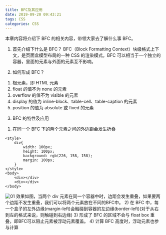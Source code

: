 ```yaml
---
title: BFC及其应用
date: 2019-09-20 09:43:21
tags: CSS
categories: CSS
---
```


本章内容将介绍下 BFC 的相关内容，带领大家去了解什么事 BFC。

<!-- more -->

1. 首先介绍下什么是 BFC？
BFC（Block Formatting Context）块级格式上下文，是页面盒模型布局的一种 CSS 的渲染模式。BFC 可以相当于一个独立的容器，里面的元素与外面的元素互不影响。

2. 如何形成 BFC？
1) 根元素，即 HTML 元素
2) float 的值不为 none 的元素
3) overflow 的值不为 visible 的元素
4) display 的值为 inline-block、table-cell、table-caption 的元素
5) position 的值为 absolute 或 fixed 的元素

3. BFC 的特性及应用
1) 在同一个 BFC 下的两个元素之间的外边距会发生折叠
```
<style>
    div{
        width: 100px;
        height: 100px;
        background: rgb(226, 158, 158);
        margin: 100px;
    }
</style>
<body>
    <div></div>
    <div></div>
</body>
```
![01](./01.png)
效果如图，当两个 div 元素在同一个容器中时，边距会发生重叠，如果要两个边距不发生重叠，我们可以将两个元素放在不同的BFC中。
2) 在 BFC 中，每一个盒子的左外边缘(margin-left)会触碰到容器的左边缘(border-left)(对于从右到左的格式来说，则触碰到右边缘)
3) 形成了 BFC 的区域不会与 float box 重叠，即BFC可以阻止元素被浮动元素覆盖。
4) 计算 BFC 高度时，浮动元素也参与计算

